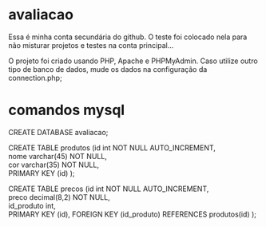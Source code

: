 # avaliacao

Essa é minha conta secundária do github. O teste foi colocado nela para não misturar projetos e testes na conta principal...

O projeto foi criado usando PHP, Apache e PHPMyAdmin. Caso utilize outro tipo de banco de dados, mude os dados na configuração da connection.php;

# comandos mysql

CREATE DATABASE avaliacao;

CREATE TABLE produtos (id int NOT NULL AUTO_INCREMENT,  
    nome varchar(45) NOT NULL,  
    cor varchar(35) NOT NULL,  
    PRIMARY KEY (id) );

CREATE TABLE precos (id int NOT NULL AUTO_INCREMENT,  
    preco decimal(8,2) NOT NULL,  
    id_produto int,  
    PRIMARY KEY (id),
    FOREIGN KEY (id_produto) REFERENCES produtos(id) );
